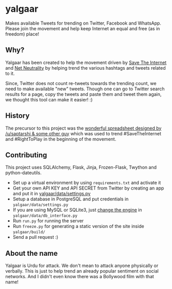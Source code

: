 yalgaar
=======

Makes available Tweets for trending on Twitter, Facebook and WhatsApp.
Please join the movement and help keep Internet an equal and free (as in freedom) place!

Why?
----

Yalgaar has been created to help the movement driven by [Save The Internet](http://savetheinternet.in) 
and [Net Neutrality](http://netneutrality.in) by helping trend the various hashtags and tweets related to it.

Since, Twitter does not count re-tweets towards the trending count, we need to 
make available "new" tweets. Though one can go to Twitter search results for a
page, copy the tweets and paste them and tweet them again, we thought this
tool can make it easier! :)

History
-------

The precursor to this project was the [wonderful spreadsheet designed by /u/saptarshi & some other guy](http://goo.gl/mb81Jo)
which was used to trend #SaveTheInternet and #RightToPlay in the beginning of the movement.

Contributing
------------

This project uses SQLAlchemy, Flask, Jinja, Frozen-Flask, Twython and python-dateutils.

* Set up a virtual environment by using `requirements.txt` and activate it
* Get your own API KEY and API SECRET from Twitter by creating an app and put it in [yalgaar/data/settings.py](https://github.com/knightsamar/yalgaar/blob/master/yalgaar/data/settings.py.example)
* Setup a database in PostgreSQL and put credentials in `yalgaar/data/settings.py`
* If you are using MySQL or SQLite3, just [change the engine](http://docs.sqlalchemy.org/en/rel_0_9/core/engines.html#sqlalchemy.create_engine) in `yalgaar/data/db_interface.py`
* Run `run.py` for running the server
* Run `freeze.py` for generating a static version of the site inside `yalgaar/build/`
* Send a pull request :)

About the name
--------------

Yalgaar is Urdu for attack. We don't mean to attack anyone physically or verbally.
This is just to help trend an already popular sentiment on social networks.
And I didn't even know there was a Bollywood film with that name!

